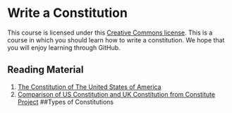# Write a Constitution
This course is licensed under this [Creative Commons license](http://creativecommons.org/licenses/by-nc-sa/4.0/legalcode).
This is a course in which you should learn how to write a constitution. We hope that you will enjoy learning through GitHub.
## Reading Material
1. [The Constitution of The United States of America](http://www.gpo.gov/fdsys/pkg/CDOC-110hdoc50/pdf/CDOC-110hdoc50.pdf)
2. [Comparison of US Constitution and UK Constitution from Constitute Project](https://www.constituteproject.org/search?lang=en&compare=United_Kingdom_2013&compare=United_States_of_America_1992)
##Types of Constitutions
